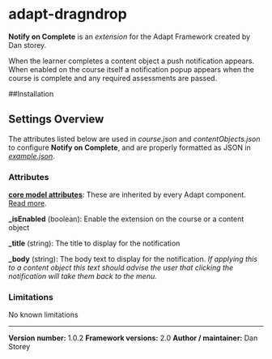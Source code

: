 # adapt-dragndrop

**Notify on Complete** is an *extension* for the Adapt Framework created by Dan storey.

When the learner completes a content object a push notification appears. When enabled on the course itself a notification popup appears when the course is complete and any required assessments are passed. 

##Installation

## Settings Overview

The attributes listed below are used in *course.json* and *contentObjects.json* to configure **Notify on Complete**, and are properly formatted as JSON in [*example.json*](https://github.com/danielstorey/adapt-notifyOnComplete/example.json).

### Attributes

[**core model attributes**](https://github.com/adaptlearning/adapt_framework/wiki/Core-model-attributes): These are inherited by every Adapt component. [Read more](https://github.com/adaptlearning/adapt_framework/wiki/Core-model-attributes).

**_isEnabled** (boolean): Enable the extension on the course or a content object

**_title** (string): The title to display for the notification

**_body** (string): The body text to display for the notification.
*If applying this to a content object this text should advise the user that clicking the notification will take them back to the menu.*

### Limitations

No known limitations

----------------------------
**Version number:**  1.0.2
**Framework versions:**  2.0
**Author / maintainer:** Dan Storey
